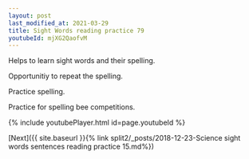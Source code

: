 ```yaml
---
layout: post
last_modified_at: 2021-03-29
title: Sight Words reading practice 79
youtubeId: mjXG2QaofvM
---
```

 
 
Helps to learn sight words and their spelling.

Opportunitiy to repeat the spelling. 

Practice spelling. 
 
Practice for spelling bee competitions. 
 
{% include youtubePlayer.html id=page.youtubeId %}
 
 

[Next]({{ site.baseurl }}{% link  split2/_posts/2018-12-23-Science sight words sentences reading practice 15.md%})
 
